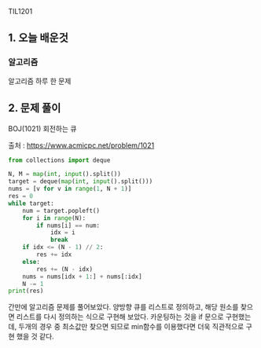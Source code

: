 TIL1201

## 1. 오늘 배운것

### 알고리즘



알고리즘 하루 한 문제

## 2. 문제 풀이

BOJ(1021) 회전하는 큐



출처 : https://www.acmicpc.net/problem/1021

``````python
from collections import deque

N, M = map(int, input().split())
target = deque(map(int, input().split()))
nums = [v for v in range(1, N + 1)]
res = 0
while target:
    num = target.popleft()
    for i in range(N):
        if nums[i] == num:
            idx = i
            break
    if idx <= (N - 1) // 2:
        res += idx
    else:
        res += (N - idx)
    nums = nums[idx + 1:] + nums[:idx]
    N -= 1
print(res)
``````

 간만에 알고리즘 문제를 풀어보았다. 양방향 큐를 리스트로 정의하고, 해당 원소를 찾으면 리스트를 다시 정의하는 식으로 구현해 보았다. 카운팅하는 것을 if 문으로 구현했는데, 두개의 경우 중 최소값만 찾으면 되므로 min함수를 이용했다면 더욱 직관적으로 구현 했을 것 같다.


